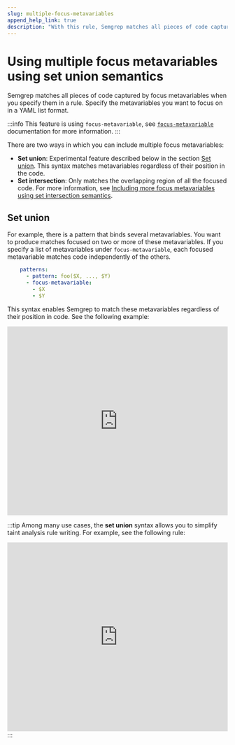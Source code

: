 ```yaml
---
slug: multiple-focus-metavariables
append_help_link: true
description: "With this rule, Semgrep matches all pieces of code captured by the focus metavariables."
---
```


# Using multiple focus metavariables using set union semantics

Semgrep matches all pieces of code captured by focus metavariables when you specify them in a rule. Specify the metavariables you want to focus on in a YAML list format.

:::info
This feature is using `focus-metavariable`, see [`focus-metavariable`](/writing-rules/rule-syntax/#focus-metavariable) documentation for more information.
:::

There are two ways in which you can include multiple focus metavariables:

- **Set union**: Experimental feature described below in the section [Set union](#set-union). This syntax matches metavariables regardless of their position in the code.
- **Set intersection**: Only matches the overlapping region of all the focused code. For more information, see [Including more focus metavariables using set intersection semantics](/writing-rules/rule-syntax/#including-multiple-focus-metavariables-using-set-intersection-semantics).

## Set union

For example, there is a pattern that binds several metavariables. You want to produce matches focused on two or more of these metavariables. If you specify a list of metavariables under `focus-metavariable`, each focused metavariable matches code independently of the others.

```yaml
    patterns:
      - pattern: foo($X, ..., $Y)
      - focus-metavariable: 
        - $X
        - $Y
```

This syntax enables Semgrep to match these metavariables regardless of their position in code. See the following example:

<iframe src="https://semgrep.dev/embed/editor?snippet=D602" border="0" frameBorder="0" width="100%" height="432"></iframe>

:::tip
Among many use cases, the **set union** syntax allows you to simplify taint analysis rule writing. For example, see the following rule:
<iframe src="https://semgrep.dev/embed/editor?snippet=w6Qx" border="0" frameBorder="0" width="100%" height="432"></iframe>
:::

<!-- Once this feature is no longer experimental, move the text under the ### `focus-metavariable` to docs/writing-rules/rule-syntax.md and change the # Using multiple focus metavariables header to level 4 (####) -->
